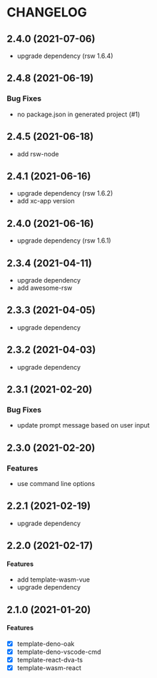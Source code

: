 # CHANGELOG

## 2.4.0 (2021-07-06)

* upgrade dependency (rsw 1.6.4)

## 2.4.8 (2021-06-19)

### Bug Fixes

* no package.json in generated project (#1)

## 2.4.5 (2021-06-18)

* add rsw-node

## 2.4.1 (2021-06-16)

* upgrade dependency (rsw 1.6.2)
* add xc-app version

## 2.4.0 (2021-06-16)

* upgrade dependency (rsw 1.6.1)

## 2.3.4 (2021-04-11)

* upgrade dependency
* add awesome-rsw

## 2.3.3 (2021-04-05)

* upgrade dependency

## 2.3.2 (2021-04-03)

* upgrade dependency

## 2.3.1 (2021-02-20)

### Bug Fixes

* update prompt message based on user input

## 2.3.0 (2021-02-20)

### Features

* use command line options

## 2.2.1 (2021-02-19)

* upgrade dependency

## 2.2.0 (2021-02-17)

#### Features

* add template-wasm-vue
* upgrade dependency

## 2.1.0 (2021-01-20)

#### Features

* [x] template-deno-oak
* [x] template-deno-vscode-cmd
* [x] template-react-dva-ts
* [x] template-wasm-react

